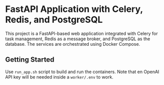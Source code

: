 # FastAPI Application with Celery, Redis, and PostgreSQL

This project is a FastAPI-based web application integrated with Celery for task management, Redis as a message broker, and PostgreSQL as the database. The services are orchestrated using Docker Compose.

## Getting Started

Use `run_app.sh` script to build and run the containers. Note that en OpenAI
API key will be needed inside a `worker/.env` to work.